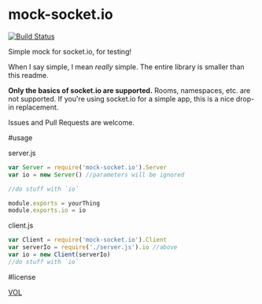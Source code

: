 mock-socket.io
==============

[![Build Status](https://travis-ci.org/ArtskydJ/mock-socket.io.svg?branch=master)](https://travis-ci.org/ArtskydJ/mock-socket.io)

Simple mock for socket.io, for testing!

When I say simple, I mean *really* simple. The entire library is smaller than this readme.

**Only the basics of socket.io are supported.** Rooms, namespaces, etc. are not supported. If you're using socket.io for a simple app, this is a nice drop-in replacement.

Issues and Pull Requests are welcome.

#usage

server.js
```js
var Server = require('mock-socket.io').Server
var io = new Server() //parameters will be ignored

//do stuff with `io`

module.exports = yourThing
module.exports.io = io
```

client.js
```js
var Client = require('mock-socket.io').Client
var serverIo = require('./server.js').io //above
var io = new Client(serverIo)
//do stuff with `io`
```

#license

[VOL](http://veryopenlicense.com)
